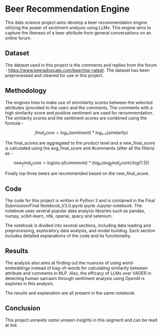 # Beer Recommendation Engine
This data science project aims develop a beer recommendation engine utilizing the power of sentiment analysis using LLMs. This engine aims to capture the likeness of a beer attribute from general conversations on an online forum.

## Dataset
The dataset used in this project is the comments and replies from the forum - https://www.beeradvocate.com/beer/top-rated/. The dataset has been preprocessed and cleaned for use in this project.

## Methodology
The engines tries to make use of simmilarity scores between the selected attributes (provided to the user) and the comments. The comments with a high similarity score and positive sentiment are used for recommendation. The similarity scores and the sentiment scores are combined using the formula - 

$$ final_score = log₂(sentiment) * log₂.₅(similarity) $$

The final_scores are aggregated to the product level and a new_final_score is calculated using the avg_final_score and #comments (after all the filters) as - 

$$ new_final_score = log(no. of comments) * (log₂(avg_final_score)/log(1.5)) $$

Finally top three beers are recommended based on the new_final_score.

## Code
The code for this project is written in Python 3 and is contained in the Final Submission/Final Notebook_V3.0.ipynb.ipynb Jupyter notebook. The notebook uses several popular data analysis libraries such as pandas, numpy, scikit-learn, nltk, openai, spacy and selenium.

The notebook is divided into several sections, including data loading and preprocessing, exploratory data analysis, and model building. Each section includes detailed explanations of the code and its functionality.

## Results
The analysis also aims at finding out the nuances of using word-embeddings instead of bag-of-words for calculating similarity between attribute and comments in NLP. Also, the efficacy of LLMs over VADER in detecting human sarcasm through sentiment analysis using OpenAI is explores in this analysis.

The results and explanation are all present in the same notebook.

## Conclusion
This project unravels some unseen insights in this segment and can be read at link
